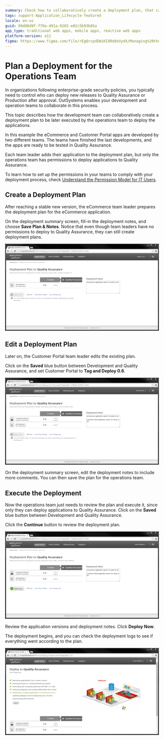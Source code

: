 ```yaml
---
summary: Check how to collaboratively create a deployment plan, that can later be executed by other team to deploy your applications.
tags: support-Application_Lifecycle-featured
locale: en-us
guid: 89d88d9f-f70a-491a-9265-e02c5b93b85a
app_type: traditional web apps, mobile apps, reactive web apps
platform-version: o11
figma: https://www.figma.com/file/rEgQrcpdEWiKIORddoVydX/Managing%20the%20Applications%20Lifecycle?node-id=257:60
---
```


# Plan a Deployment for the Operations Team

In organizations following enterprise-grade security policies, you typically need to control who can deploy new releases to Quality Assurance or Production after approval. OutSystems enables your development and operation teams to collaborate in this process.

This topic describes how the development team can collaboratively create a deployment plan to be later executed by the operations team to deploy the applications.

In this example the eCommerce and Customer Portal apps are developed by two different teams. The teams have finished the last developments, and the apps are ready to be tested in Quality Assurance.

Each team leader adds their application to the deployment plan, but only the operations team has permissions to deploy applications to Quality Assurance.

To learn how to set up the permissions in your teams to comply with your deployment process, check [Understand the Permission Model for IT Users](../manage-it-teams/about-permission-levels.md).

## Create a Deployment Plan

After reaching a stable new version, the eCommerce team leader prepares the deployment plan for the eCommerce application.

On the deployment summary screen, fill-in the deployment notes, and choose **Save Plan &amp; Notes**. Notice that even though team leaders have no permissions to deploy to Quality Assurance, they can still create deployment plans.

![Screenshot of the deployment summary screen where the eCommerce team leader fills in the deployment notes and saves the plan.](images/plan-a-deployment-for-the-operations-team-1.png "Deployment Summary Screen")

## Edit a Deployment Plan

Later on, the Customer Portal team leader edits the existing plan.

Click on the **Saved** blue button between Development and Quality Assurance, and set Customer Portal to **Tag and Deploy 0.6**.

![Screenshot showing the process of editing an existing deployment plan by the Customer Portal team leader, highlighting the 'Saved' button and the 'Tag and Deploy 0.6' option.](images/plan-a-deployment-for-the-operations-team-2.png "Editing a Deployment Plan")

On the deployment summary screen, edit the deployment notes to include more comments. You can then save the plan for the operations team.

## Execute the Deployment

Now the operations team just needs to review the plan and execute it, since only they can deploy applications to Quality Assurance. Click on the **Saved** blue button between Development and Quality Assurance.

Click the **Continue** button to review the deployment plan.

![Screenshot of the deployment interface with the 'Saved' blue button and 'Continue' button, indicating the step to review the deployment plan by the operations team.](images/plan-a-deployment-for-the-operations-team-3.png "Reviewing the Deployment Plan")

Review the application versions and deployment notes. Click **Deploy Now**.

The deployment begins, and you can check the deployment logs to see if everything went according to the plan.

![Screenshot of the deployment process with the 'Deploy Now' button, showing the beginning of the deployment and the deployment logs.](images/plan-a-deployment-for-the-operations-team-4.png "Deployment Execution")
